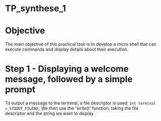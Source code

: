 # TP_synthese_1
# Objective
The main objective of this practical task is to develop a micro shell that can execute commands and display details about their execution.
# Step 1 - Displaying a welcome message, followed by a simple prompt
To output a message to the terminal, a file descriptor is used:
`int terminal = STDOUT_FILENO;`
We then use the 'write()' function, taking the file descriptor and the string we want to display.
